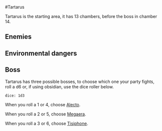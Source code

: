 #Tartarus

Tartarus is the starting area, it has 13 chambers, before the boss in chamber 14. 
## Enemies

## Environmental dangers

## Boss

Tartarus has three possible bosses, to choose which one your party fights, roll a d6 or, if using obsidian, use the dice roller below.

`dice: 1d3`

When you roll a 1 or 4, choose [Alecto](Bosses/Furies/Alecto.md).

When you roll a 2 or 5, choose [Megaera](Bosses/Furies/Megaera.md).

When you roll a 3 or 6, choose [Tisiphone](Bosses/Furies/Tisiphone.md).
